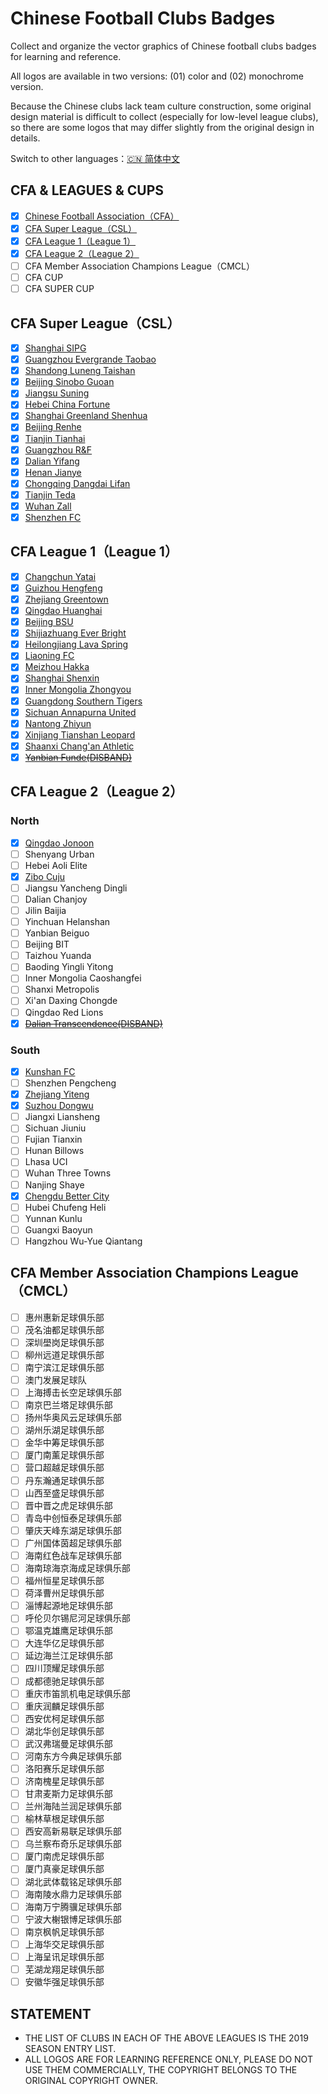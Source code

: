 # Chinese Football Clubs Badges

Collect and organize the vector graphics of Chinese football clubs badges for learning and reference.

All logos are available in two versions: (01) color  and (02) monochrome version.

Because the Chinese clubs lack team culture construction, some original design material is difficult to collect (especially for low-level league clubs), so there are some logos that may differ slightly from the original design in details.

Switch to other languages：[🇨🇳 简体中文](/README.md)

## CFA & LEAGUES & CUPS

- [x] [Chinese Football Association（CFA）](/CFA%20&%20LEAGUES%20&%20CUPS/Chinese%20Football%20Association)
- [x] [CFA Super League（CSL）](/CFA%20&%20LEAGUES%20&%20CUPS/CFA%20Super%20League)
- [x] [CFA League 1（League 1）](/CFA%20&%20LEAGUES%20&%20CUPS/CFA%20League%201)
- [x] [CFA League 2（League 2）](/CFA%20&%20LEAGUES%20&%20CUPS/CFA%20League%202)
- [ ] CFA Member Association Champions League（CMCL）
- [ ] CFA CUP
- [ ] CFA SUPER CUP

## CFA Super League（CSL）

- [x] [Shanghai SIPG](/CFA%20SUPER%20LEAGUE/Shanghai%20SIPG)
- [x] [Guangzhou Evergrande Taobao](/CFA%20SUPER%20LEAGUE/Guangzhou%20Evergrande%20Taobao)
- [x] [Shandong Luneng Taishan](/CFA%20SUPER%20LEAGUE/Shandong%20Luneng%20Taishan)
- [x] [Beijing Sinobo Guoan](/CFA%20SUPER%20LEAGUE/Beijing%20Sinobo%20Guoan)
- [x] [Jiangsu Suning](/CFA%20SUPER%20LEAGUE/Jiangsu%20Suning)
- [x] [Hebei China Fortune](/CFA%20SUPER%20LEAGUE/Hebei%20China%20Fortune)
- [x] [Shanghai Greenland Shenhua](/CFA%20SUPER%20LEAGUE/Shanghai%20Greenland%20Shenhua)
- [x] [Beijing Renhe](/CFA%20SUPER%20LEAGUE/Beijing%20Renhe)
- [x] [Tianjin Tianhai](/CFA%20SUPER%20LEAGUE/Tianjin%20Tianhai)
- [x] [Guangzhou R&F](/CFA%20SUPER%20LEAGUE/Guangzhou%20R&F)
- [x] [Dalian Yifang](/CFA%20SUPER%20LEAGUE/Dalian%20Yifang)
- [x] [Henan Jianye](/CFA%20SUPER%20LEAGUE/Henan%20Jianye)
- [x] [Chongqing Dangdai Lifan](/CFA%20SUPER%20LEAGUE/Chongqing%20Dangdai%20Lifan)
- [x] [Tianjin Teda](/CFA%20SUPER%20LEAGUE/Tianjin%20Teda)
- [x] [Wuhan Zall](/CFA%20SUPER%20LEAGUE/Wuhan%20Zall)
- [x] [Shenzhen FC](/CFA%20SUPER%20LEAGUE/Shenzhen%20FC)

## CFA League 1（League 1）

- [x] [Changchun Yatai](/CFA%20LEAGUE%201/Changchun%20Yatai)
- [x] [Guizhou Hengfeng](/CFA%20LEAGUE%201/Guizhou%20Hengfeng)
- [x] [Zhejiang Greentown](/CFA%20LEAGUE%201/Zhejiang%20Greentown)
- [x] [Qingdao Huanghai](/CFA%20LEAGUE%201/Qingdao%20Huanghai)
- [x] [Beijing BSU](/CFA%20LEAGUE%201/Beijing%20BSU)
- [x] [Shijiazhuang Ever Bright](/CFA%20LEAGUE%201/Shijiazhuang%20Ever%20Bright)
- [x] [Heilongjiang Lava Spring](/CFA%20LEAGUE%201/Heilongjiang%20Lava%20Spring)
- [x] [Liaoning FC](/CFA%20LEAGUE%201/Liaoning%20FC)
- [x] [Meizhou Hakka](/CFA%20LEAGUE%201/Meizhou%20Hakka)
- [x] [Shanghai Shenxin](/CFA%20LEAGUE%201/Shanghai%20Shenxin)
- [x] [Inner Mongolia Zhongyou](/CFA%20LEAGUE%201/Inner%20Mongolia%20Zhongyou)
- [x] [Guangdong Southern Tigers](/CFA%20LEAGUE%201/Guangdong%20Southern%20Tigers)
- [x] [Sichuan Annapurna United](/CFA%20LEAGUE%201/Sichuan%20Annapurna%20United)
- [x] [Nantong Zhiyun](/CFA%20LEAGUE%201/Nantong%20Zhiyun)
- [x] [Xinjiang Tianshan Leopard](/CFA%20LEAGUE%20/Xinjiang%20Tianshan%20Leopard)
- [x] [Shaanxi Chang'an Athletic](/CFA%20LEAGUE%201/Shaanxi%20Chang'an%20Athletic)
- [x] ~~[Yanbian Funde(DISBAND)](/CFA%20LEAGUE%201/Yanbian%20Funde(DISBAND))~~

## CFA League 2（League 2）

### North

- [x] [Qingdao Jonoon](/CFA%20LEAGUE%202/North/Qingdao%20Jonoon)
- [ ] Shenyang Urban
- [ ] Hebei Aoli Elite
- [x] [Zibo Cuju](/CFA%20LEAGUE%202/North/Zibo%20Cuju)
- [ ] Jiangsu Yancheng Dingli
- [ ] Dalian Chanjoy
- [ ] Jilin Baijia
- [ ] Yinchuan Helanshan
- [ ] Yanbian Beiguo
- [ ] Beijing BIT
- [ ] Taizhou Yuanda
- [ ] Baoding Yingli Yitong
- [ ] Inner Mongolia Caoshangfei
- [ ] Shanxi Metropolis
- [ ] Xi'an Daxing Chongde
- [ ] Qingdao Red Lions
- [x] ~~[Dalian Transcendence(DISBAND)](/CFA%20LEAGUE%202/North/Dalian%20Transcendence(DISBAND))~~

### South

- [x] [Kunshan FC](/CFA%20LEAGUE%202/South/Kunshan%20FC)
- [ ] Shenzhen Pengcheng
- [x] [Zhejiang Yiteng](/CFA%20LEAGUE%202/South/Zhejiang%20Yiteng)
- [x] [Suzhou Dongwu](/CFA%20LEAGUE%202/South/Suzhou%20Dongwu)
- [ ] Jiangxi Liansheng
- [ ] Sichuan Jiuniu
- [ ] Fujian Tianxin
- [ ] Hunan Billows
- [ ] Lhasa UCI
- [ ] Wuhan Three Towns
- [ ] Nanjing Shaye
- [x] [Chengdu Better City](/CFA%20LEAGUE%202/South/Chengdu%20Better%20City)
- [ ] Hubei Chufeng Heli
- [ ] Yunnan Kunlu
- [ ] Guangxi Baoyun
- [ ] Hangzhou Wu-Yue Qiantang

## CFA Member Association Champions League（CMCL）

- [ ] 惠州惠新足球俱乐部
- [ ] 茂名油都足球俱乐部
- [ ] 深圳壆岗足球俱乐部
- [ ] 柳州远道足球俱乐部
- [ ] 南宁滨江足球俱乐部
- [ ] 澳门发展足球队
- [ ] 上海搏击长空足球俱乐部
- [ ] 南京巴兰塔足球俱乐部
- [ ] 扬州华奥风云足球俱乐部
- [ ] 湖州乐湖足球俱乐部
- [ ] 金华中筹足球俱乐部
- [ ] 厦门南薰足球俱乐部
- [ ] 营口超越足球俱乐部
- [ ] 丹东瀚通足球俱乐部
- [ ] 山西至盛足球俱乐部
- [ ] 晋中晋之虎足球俱乐部
- [ ] 青岛中创恒泰足球俱乐部
- [ ] 肇庆天峰东湖足球俱乐部
- [ ] 广州国体茵超足球俱乐部
- [ ] 海南红色战车足球俱乐部
- [ ] 海南琼海京海成足球俱乐部
- [ ] 福州恒星足球俱乐部
- [ ] 荷泽曹州足球俱乐部
- [ ] 淄博起源地足球俱乐部
- [ ] 呼伦贝尔锡尼河足球俱乐部
- [ ] 鄂温克雄鹰足球俱乐部
- [ ] 大连华亿足球俱乐部
- [ ] 延边海兰江足球俱乐部
- [ ] 四川顶耀足球俱乐部
- [ ] 成都德驰足球俱乐部
- [ ] 重庆市笛凯机电足球俱乐部
- [ ] 重庆润麟足球俱乐部
- [ ] 西安优柯足球俱乐部
- [ ] 湖北华创足球俱乐部
- [ ] 武汉弗瑞曼足球俱乐部
- [ ] 河南东方今典足球俱乐部
- [ ] 洛阳赛乐足球俱乐部
- [ ] 济南槐星足球俱乐部
- [ ] 甘肃麦斯力足球俱乐部
- [ ] 兰州海陆兰润足球俱乐部
- [ ] 榆林草根足球俱乐部
- [ ] 西安高新易联足球俱乐部
- [ ] 乌兰察布奇乐足球俱乐部
- [ ] 厦门南虎足球俱乐部
- [ ] 厦门真豪足球俱乐部
- [ ] 湖北武体载铭足球俱乐部
- [ ] 海南陵水鼎力足球俱乐部
- [ ] 海南万宁腾骥足球俱乐部
- [ ] 宁波大榭银博足球俱乐部
- [ ] 南京枫帆足球俱乐部
- [ ] 上海华交足球俱乐部
- [ ] 上海呈讯足球俱乐部
- [ ] 芜湖龙翔足球俱乐部
- [ ] 安徽华强足球俱乐部

## STATEMENT

- THE LIST OF CLUBS IN EACH OF THE ABOVE LEAGUES IS THE 2019 SEASON ENTRY LIST.
- ALL LOGOS ARE FOR LEARNING REFERENCE ONLY, PLEASE DO NOT USE THEM COMMERCIALLY, THE COPYRIGHT BELONGS TO THE ORIGINAL COPYRIGHT OWNER.

